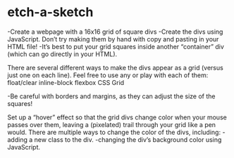 # etch-a-sketch

-Create a webpage with a 16x16 grid of square divs
-Create the divs using JavaScript. Don’t try making them by hand with copy and pasting in your HTML file!
-It’s best to put your grid squares inside another “container” div (which can go directly in your HTML).

There are several different ways to make the divs appear as a grid (versus just one on each line). Feel free to use any or play with each of them:
float/clear
inline-block
flexbox
CSS Grid

-Be careful with borders and margins, as they can adjust the size of the squares!

Set up a “hover” effect so that the grid divs change color when your mouse passes over them, leaving a (pixelated) trail through your grid like a pen would.
There are multiple ways to change the color of the divs, including:
-adding a new class to the div.
-changing the div’s background color using JavaScript.

